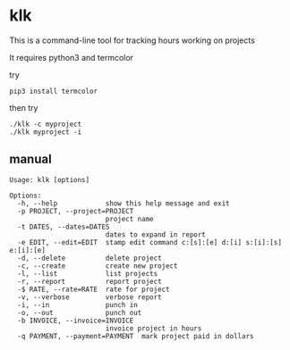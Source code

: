 # klk #

This is a command-line tool for tracking hours working on projects

It requires python3 and termcolor

try
```
pip3 install termcolor
```

then try
```
./klk -c myproject
./klk myproject -i
```

## manual ##

```
Usage: klk [options]

Options:
  -h, --help            show this help message and exit
  -p PROJECT, --project=PROJECT
                        project name
  -t DATES, --dates=DATES
                        dates to expand in report
  -e EDIT, --edit=EDIT  stamp edit command c:[s]:[e] d:[i] s:[i]:[s] e:[i]:[e]
  -d, --delete          delete project
  -c, --create          create new project
  -l, --list            list projects
  -r, --report          report project
  -$ RATE, --rate=RATE  rate for project
  -v, --verbose         verbose report
  -i, --in              punch in
  -o, --out             punch out
  -b INVOICE, --invoice=INVOICE
                        invoice project in hours
  -q PAYMENT, --payment=PAYMENT  mark project paid in dollars
  ```
